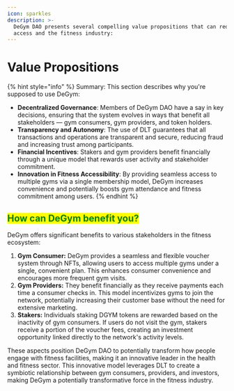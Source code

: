 ```yaml
---
icon: sparkles
description: >-
  DeGym DAO presents several compelling value propositions that can redefine gym
  access and the fitness industry:
---
```


# Value Propositions

{% hint style="info" %}
Summary: This section describes why you're supposed to use DeGym:

* **Decentralized Governance**: Members of DeGym DAO have a say in key decisions, ensuring that the system evolves in ways that benefit all stakeholders — gym consumers, gym providers, and token holders.
* **Transparency and Autonomy**: The use of DLT guarantees that all transactions and operations are transparent and secure, reducing fraud and increasing trust among participants.
* **Financial Incentives**: Stakers and gym providers benefit financially through a unique model that rewards user activity and stakeholder commitment.
* **Innovation in Fitness Accessibility**: By providing seamless access to multiple gyms via a single membership model, DeGym increases convenience and potentially boosts gym attendance and fitness commitment among users.
{% endhint %}

## <mark style="color:green;">How can DeGym benefit you?</mark>

DeGym offers significant benefits to various stakeholders in the fitness ecosystem:

1. **Gym Consumer:** DeGym provides a seamless and flexible voucher system through NFTs, allowing users to access multiple gyms under a single, convenient plan. This enhances consumer convenience and encourages more frequent gym visits.
2. **Gym Providers:** They benefit financially as they receive payments each time a consumer checks in. This model incentivizes gyms to join the network, potentially increasing their customer base without the need for extensive marketing.
3. **Stakers:** Individuals staking DGYM tokens are rewarded based on the inactivity of gym consumers. If users do not visit the gym, stakers receive a portion of the voucher fees, creating an investment opportunity linked directly to the network's activity levels.

These aspects position DeGym DAO to potentially transform how people engage with fitness facilities, making it an innovative leader in the health and fitness sector. This innovative model leverages DLT to create a symbiotic relationship between gym consumers, providers, and investors, making DeGym a potentially transformative force in the fitness industry.
